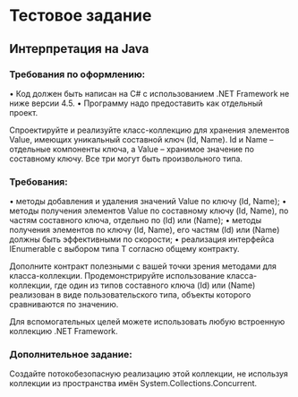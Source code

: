 # Тестовое задание
## Интерпретация на Java

### Требования по оформлению:
• Код должен быть написан на C# с использованием .NET Framework не ниже версии 4.5.
• Программу надо предоставить как отдельный проект.

Спроектируйте и реализуйте класс-коллекцию для хранения элементов Value, имеющих
уникальный составной ключ (Id, Name). Id и Name – отдельные компоненты ключа, а Value –
хранимое значение по составному ключу. Все три могут быть произвольного типа.

### Требования:
• методы добавления и удаления значений Value по ключу (Id, Name);
• методы получения элементов Value по составному ключу (Id, Name), по частям
составного ключа, отдельно по (Id) или (Name);
• методы получения элементов по ключу (Id, Name), его частям (Id) или (Name) должны
быть эффективными по скорости;
• реализация интерфейса IEnumerable<T> с выбором типа T согласно общему контракту.

Дополните контракт полезными с вашей точки зрения методами для класса-коллекции.
Продемонстрируйте использование класса-коллекции, где один из типов составного ключа
(Id) или (Name) реализован в виде пользовательского типа, объекты которого сравниваются
по значению.

Для вспомогательных целей можете использовать любую встроенную коллекцию .NET
Framework.

### Дополнительное задание:
Создайте потокобезопасную реализацию этой коллекции, не используя коллекции из
пространства имён System.Collections.Concurrent.
